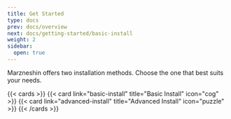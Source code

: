 ```yaml
---
title: Get Started
type: docs
prev: docs/overview
next: docs/getting-started/basic-install
weight: 2
sidebar:
  open: true
---
```


Marzneshin offers two installation methods. Choose the one that best suits your needs.

{{< cards >}}
  {{< card link="basic-install" title="Basic Install" icon="cog" >}}
  {{< card link="advanced-install" title="Advanced Install" icon="puzzle" >}}
{{< /cards >}}
